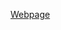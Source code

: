 [Webpage](https://github.com/MatthewAnderson02/PortfolioWebsite/blob/5eef3d48c60732ddf9ef639c9aae453790221b88/page1.html)
